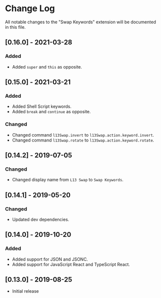 # Change Log
All notable changes to the "Swap Keywords" extension will be documented in this file.

## [0.16.0] - 2021-03-28

### Added
- Added `super` and `this` as opposite.

## [0.15.0] - 2021-03-21

### Added
- Added Shell Script keywords.
- Added `break` and `continue` as opposite.

### Changed
- Changed command `l13Swap.invert` to `l13Swap.action.keyword.invert`.
- Changed command `l13Swap.rotate` to `l13Swap.action.keyword.rotate`.

## [0.14.2] - 2019-07-05

### Changed
- Changed display name from `L13 Swap` to `Swap Keywords`.

## [0.14.1] - 2019-05-20

### Changed
- Updated dev dependencies.

## [0.14.0] - 2019-10-20

### Added
- Added support for JSON and JSONC.
- Added support for JavaScript React and TypeScript React.

## [0.13.0] - 2019-08-25
- Initial release